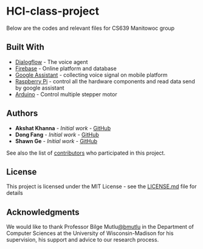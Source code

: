 # HCI-class-project
Below are the codes and relevant files for CS639 Manitowoc group


## Built With

* [Dialogflow](https://dialogflow.com/) - The voice agent 
* [Firebase](https://firebase.google.com/?gclid=CjwKCAjw_MnmBRAoEiwAPRRWW4ahvd3Pzq5rPySWDwdUtW7Ele1_s01DgokrJvov3_6-v984HiJwMBoCWu0QAvD_BwE) - Online platform and database
* [Google Assistant](https://assistant.google.com/) - collecting voice signal on mobile platform
* [Raspberry Pi](https://www.raspberrypi.org/) - control all the hardware components and read data send by google assistant
* [Arduino](https://www.arduino.cc/) - Control multiple stepper motor


## Authors

* **Akshat Khanna** - *Initial work* - [GitHub](https://github.com/akshat97)
* **Dong Fang** - *Initial work* - [GitHub](https://github.com/MarkFang0093)
* **Shawn Ge** - *Initial work* - [GitHub]()


See also the list of [contributors](https://github.com/your/project/contributors) who participated in this project.

## License

This project is licensed under the MIT License - see the [LICENSE.md](LICENSE.md) file for details

## Acknowledgments
We would like to thank Professor Bilge Mutlu[@bmutlu](https://github.com/bmutlu) in the Department of Computer Sciences at the University of Wisconsin-Madison for his supervision, his support and advice to our research process.
